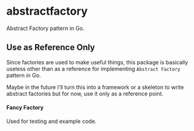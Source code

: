 # abstractfactory

Abstract Factory pattern in Go.


##  Use as Reference Only

Since factories are used to make useful things, this package is basically useless other than as a reference for implementing ```Abstract Factory``` pattern in Go.

Maybe in the future I'll turn this into a framework or a skeleton to write abstract factories but for now, use it only as a reference point.

#### Fancy Factory

Used for testing and example code.